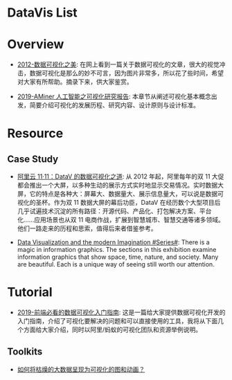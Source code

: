 # DataVis List

# Overview

- [2012-数据可视化之美](http://www.ituring.com.cn/article/9967): 在网上看到一篇关于数据可视化的文章，很大的视觉冲击，数据可视化是那么的妙不可言，因为图片非常多，所以花了些时间，希望对大家有所帮助。摘录下来，供大家鉴赏。

- [2019-AMiner 人工智能之可视化研究报告](https://static.aminer.cn/misc/pdf/visualization.pdf): 本章节从阐述可视化基本概念出发，简要介绍可视化的发展历程、研究内容、设计原则与设计标准。

# Resource

## Case Study

- [阿里云 11·11：DataV 的数据可视化之道](https://parg.co/U6K): 从 2012 年起，阿里每年的双 11 大促都会推出一个大屏，以多种生动的展示方式实时地显示交易情况。实时数据大屏，它的特点是各种大：屏幕大、数据量大、展示信息量大，可以说是数据可视化的圣杯。作为双 11 数据大屏的幕后功臣，DataV 在经历数个大型项目后几乎试遍技术沉淀的所有路径：开源代码、产品化、打包解决方案、平台化……应用场景也从双 11 电商作战，扩展到智慧城市、智慧交通等诸多领域。他们一路走来的历程和思索，值得后来者借鉴参考。

- [Data Visualization and the modern Imagination #Series#](https://exhibits.stanford.edu/dataviz): There is a magic in information graphics. The sections in this exhibition examine information graphics that show space, time, nature, and society. Many are beautiful. Each is a unique way of seeing still worth our attention.

# Tutorial

- [2019-前端必看的数据可视化入门指南](https://www.pushvps.com/1926.html): 这是一篇给大家提供数据可视化开发的入门指南，介绍了可视化要解决的问题和可以直接使用的工具，我将从下面几个方面给大家介绍，同时以阿里/蚂蚁的可视化团队和资源举例说明。

## Toolkits

- [如何将枯燥的大数据呈现为可视化的图和动画？](http://6me.us/PcSM)
